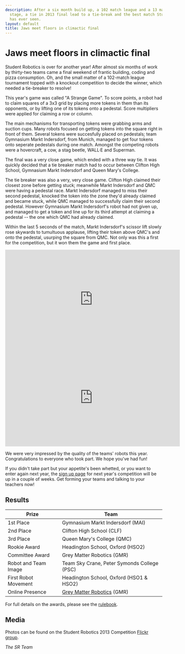 ```yaml
---
description: After a six month build up, a 102 match league and a 13 match knockout
  stage, a tie in 2013 final lead to a tie-break and the best match Student Robotics
  has ever seen.
layout: default
title: Jaws meet floors in climactic final
---
```

Jaws meet floors in climactic final
===================================

Student Robotics is over for another year! After almost six months of work by thirty-two teams came a final weekend of frantic building, coding and pizza consumption. Oh, and the small matter of a 102-match league tournament topped with a knockout competition to decide the winner, which needed a tie-breaker to resolve!

This year's game was called "A Strange Game". To score points, a robot had to claim squares of a 3x3 grid by placing more tokens in them than its opponents, or by lifting one of its tokens onto a pedestal. Score multipliers were applied for claiming a row or column.

The main mechanisms for transporting tokens were grabbing arms and suction cups. Many robots focused on getting tokens into the square right in front of them. Several tokens were succesfully placed on pedestals; team Gymnasium Markt Indersdorf, from Munich, managed to get four tokens onto seperate pedestals during one match. Amongst the competing robots were a hovercraft, a cow, a stag beetle, WALL&middot;E and Superman.

The final was a very close game, which ended with a three way tie. It was quickly decided that a tie breaker match had to occur between Clifton High School, Gymnasium Markt Indersdorf and Queen Mary's College.

The tie breaker was also a very, very close game. Clifton High claimed their closest zone before getting stuck; meanwhile Markt Indersdorf and QMC were having a pedestal race. Markt Indersdorf managed to miss their second pedestal, knocked the token into the zone they'd already claimed and became stuck, while QMC managed to successfully claim their second pedestal. However Gymnasium Markt Indersdorf's robot had not given up, and managed to get a token and line up for its third attempt at claiming a pedestal -- the one which QMC had already claimed.

Within the last 5 seconds of the match, Markt Indersdorf's scissor lift slowly rose skywards to tumultuous applause, lifting their token above QMC's and onto the pedestal, usurping the square from QMC. Not only was this a first for the competition, but it won them the game and first place.

<!-- Video of Final -->
<iframe
  class="center video"
  width="560"
  height="315"
  src="https://www.youtube-nocookie.com/embed/5-vZzrVAVfs"
  frameborder="0"
  allowfullscreen
  >
</iframe>

<!-- Video of Tie Breaker -->
<iframe
  class="center video"
  width="560"
  height="315"
  src="https://www.youtube-nocookie.com/embed/930Pe2IwOXY"
  frameborder="0"
  allowfullscreen
  >
</iframe>

We were very impressed by the quality of the teams' robots this year. Congratulations to everyone who took part. We hope you've had fun!

If you didn't take part but your appetite's been whetted, or you want to enter again next year, the [sign up page](/schools/how_to_enter) for next year's competition will be up in a couple of weeks. Get forming your teams and talking to your teachers now!

Results
-------

|        Prize          |            Team
|-----------------------|-----------------------------------------------
| 1st Place             | Gymnasium Markt Indersdorf (MAI)
| 2nd Place             | Clifton High School (CLF)
| 3rd Place             | Queen Mary's College (QMC)
| Rookie Award          | Headington School, Oxford (HSO2)
| Committee Award       | Grey Matter Robotics (GMR)
| Robot and Team Image  | Team Sky Crane, Peter Symonds College (PSC)
| First Robot Movement  | Headington School, Oxford (HSO1 & HSO2)
| Online Presence       | [Grey Matter Robotics](http://greymatterrobotics.com/) (GMR)

For full details on the awards, please see the [rulebook](/resources/2013/rulebook.pdf).

Media
-----

Photos can be found on the Student Robotics 2013 Competition [Flickr group](http://www.flickr.com/groups/sr2013/).

_The SR Team_

